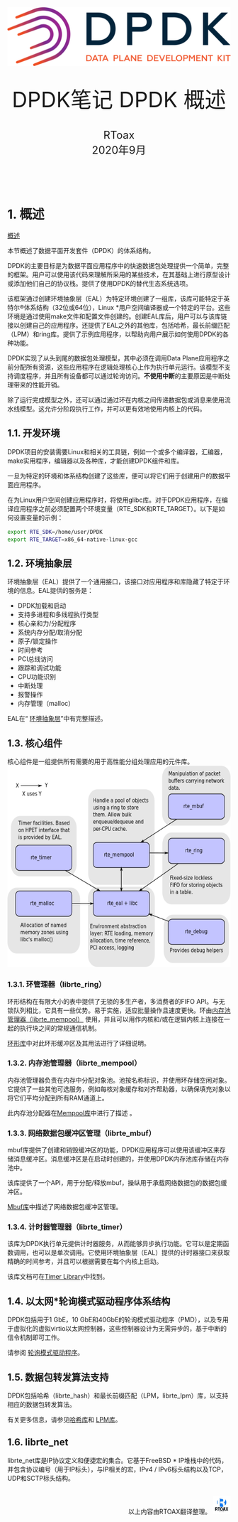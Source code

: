 <div align=center>
	<img src="_v_images/20200910110325796_584.png" width="600"> 
</div>
<br/>
<br/>

<center><font size='20'>DPDK笔记 DPDK 概述</font></center>
<br/>
<br/>
<center><font size='5'>RToax</font></center>
<center><font size='5'>2020年9月</font></center>
<br/>
<br/>
<br/>
<br/>

# 1. 概述

[概述](https://doc.dpdk.org/guides/prog_guide/overview.html)

本节概述了数据平面开发套件（DPDK）的体系结构。

DPDK的主要目标是为数据平面应用程序中的快速数据包处理提供一个简单，完整的框架。用户可以使用该代码来理解所采用的某些技术，在其基础上进行原型设计或添加他们自己的协议栈。提供了使用DPDK的替代生态系统选项。

该框架通过创建环境抽象层（EAL）为特定环境创建了一组库，该库可能特定于英特尔®体系结构（32位或64位），Linux *用户空间编译器或一个特定的平台。这些环境是通过使用make文件和配置文件创建的。创建EAL库后，用户可以与该库链接以创建自己的应用程序。还提供了EAL之外的其他库，包括哈希，最长前缀匹配（LPM）和ring库。提供了示例应用程序，以帮助向用户展示如何使用DPDK的各种功能。

DPDK实现了从头到尾的数据包处理模型，其中必须在调用Data Plane应用程序之前分配所有资源，这些应用程序在逻辑处理核心上作为执行单元运行。该模型不支持调度程序，并且所有设备都可以通过轮询访问。**不使用中断**的主要原因是中断处理带来的性能开销。

除了运行完成模型之外，还可以通过通过环在内核之间传递数据包或消息来使用流水线模型。这允许分阶段执行工作，并可以更有效地使用内核上的代码。

## 1.1. 开发环境

DPDK项目的安装需要Linux和相关的工具链，例如一个或多个编译器，汇编器，make实用程序，编辑器以及各种库，才能创建DPDK组件和库。

一旦为特定的环境和体系结构创建了这些库，便可以将它们用于创建用户的数据平面应用程序。

在为Linux用户空间创建应用程序时，将使用glibc库。对于DPDK应用程序，在编译应用程序之前必须配置两个环境变量（RTE_SDK和RTE_TARGET）。以下是如何设置变量的示例：

```bash
export RTE_SDK=/home/user/DPDK
export RTE_TARGET=x86_64-native-linux-gcc
```

## 1.2. 环境抽象层
环境抽象层（EAL）提供了一个通用接口，该接口对应用程序和库隐藏了特定于环境的信息。EAL提供的服务是：

* DPDK加载和启动
* 支持多进程和多线程执行类型
* 核心亲和力/分配程序
* 系统内存分配/取消分配
* 原子/锁定操作
* 时间参考
* PCI总线访问
* 跟踪和调试功能
* CPU功能识别
* 中断处理
* 报警操作
* 内存管理（malloc）

EAL在“ [环境抽象层](https://doc.dpdk.org/guides/prog_guide/env_abstraction_layer.html#environment-abstraction-layer)”中有完整描述。

## 1.3. 核心组件

核心组件是一组提供所有需要的用于高性能分组处理应用的元件库。
![核心组件](_v_images/20200911181743340_15025.png)


### 1.3.1. 环管理器（librte_ring）

环形结构在有限大小的表中提供了无锁的多生产者，多消费者的FIFO API。与无锁队列相比，它具有一些优势。易于实施，适应批量操作且速度更快。环由[内存池管理器（librte_mempool）](https://doc.dpdk.org/guides/prog_guide/mempool_lib.html#mempool-library) 使用，并且可以用作内核和/或在逻辑内核上连接在一起的执行块之间的常规通信机制。

[环形库](https://doc.dpdk.org/guides/prog_guide/ring_lib.html#ring-library)中对此环形缓冲区及其用法进行了详细说明。


### 1.3.2. 内存池管理器（librte_mempool）
内存池管理器负责在内存中分配对象池。池按名称标识，并使用环存储空闲对象。它提供了一些其他可选服务，例如每核对象缓存和对齐帮助器，以确保填充对象以将它们平均分配到所有RAM通道上。

此内存池分配器在[Mempool库](https://doc.dpdk.org/guides/prog_guide/mempool_lib.html#mempool-library)中进行了描述 。

### 1.3.3. 网络数据包缓冲区管理（librte_mbuf）
mbuf库提供了创建和销毁缓冲区的功能，DPDK应用程序可以使用该缓冲区来存储消息缓冲区。消息缓冲区是在启动时创建的，并使用DPDK内存池库存储在内存池中。

该库提供了一个API，用于分配/释放mbuf，操纵用于承载网络数据包的数据包缓冲区。

[Mbuf库](https://doc.dpdk.org/guides/prog_guide/mbuf_lib.html#mbuf-library)中描述了网络数据包缓冲区管理。

### 1.3.4. 计时器管理器（librte_timer）
该库为DPDK执行单元提供计时器服务，从而能够异步执行功能。它可以是定期函数调用，也可以是单次调用。它使用环境抽象层（EAL）提供的计时器接口来获取精确的时间参考，并且可以根据需要在每个内核上启动。

该库文档可在[Timer Library](https://doc.dpdk.org/guides/prog_guide/timer_lib.html#timer-library)中找到。

## 1.4. 以太网*轮询模式驱动程序体系结构
DPDK包括用于1 GbE，10 GbE和40GbE的轮询模式驱动程序（PMD），以及专用于虚拟化的虚拟virtio以太网控制器，这些控制器设计为无需异步的，基于中断的信令机制即可工作。

请参阅 [轮询模式驱动程序](https://doc.dpdk.org/guides/prog_guide/poll_mode_drv.html#poll-mode-driver)。

## 1.5. 数据包转发算法支持
DPDK包括哈希（librte_hash）和最长前缀匹配（LPM，librte_lpm）库，以支持相应的数据包转发算法。

有关更多信息，请参见[哈希库](https://doc.dpdk.org/guides/prog_guide/hash_lib.html#hash-library)和 [LPM库](https://doc.dpdk.org/guides/prog_guide/lpm_lib.html#lpm-library)。

## 1.6. librte_net
librte_net库是IP协议定义和便捷宏的集合。它基于FreeBSD * IP堆栈中的代码，并包含协议编号（用于IP标头），与IP相关的宏，IPv4 / IPv6标头结构以及TCP，UDP和SCTP标头结构。




<br/>
<div align=right>以上内容由RTOAX翻译整理。
	<img src="_v_images/20200910110657842_12395.jpg" width="40"> 
</div>
